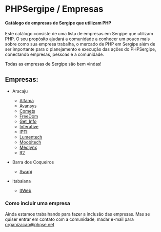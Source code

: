 # PHPSergipe / Empresas #

#### Catálogo de empresas de Sergipe que utilizam PHP

Este catálogo consiste de uma lista de empresas em Sergipe que utilizam PHP. O seu propósito ajudará a comunidade a conhecer um pouco mais sobre como sua empresa trabalha, o mercado de PHP em Sergipe além de ser importante para o planejamento e execução das ações do PHPSergipe, conectando empresas, pessoas e a comunidade.

Todas as empresas de Sergipe são bem vindas!

## Empresas:

* Aracaju
  * [Alfama](https://goo.gl/fKvcev)
  * [Avansys](https://goo.gl/dcMW6p)
  * [Comets](https://goo.gl/JZwW7d)
  * [FreeDom](https://goo.gl/zCkJRP)
  * [Get_Info](https://goo.gl/NAuHBt)
  * [Interative](https://goo.gl/D8ybUf)
  * [IPTI](https://goo.gl/iVRkZq)
  * [Lumentech](https://goo.gl/L1RFRL)
  * [Moobitech](https://goo.gl/JPkB9i)
  * [Medlynx](https://goo.gl/imLJsf)
  * [R2](https://goo.gl/P7tv8C)

* Barra dos Coqueiros
  * [Swapi](https://goo.gl/WQB6Mk)

* Itabaiana
  * [ItWeb](https://goo.gl/xMK8dH)


### Como incluir uma empresa

Ainda estamos trabalhando para fazer a inclusão das empresas. Mas se quiser entrar em contato com a comunidade, madar e-mail para organizacao@phpse.net
